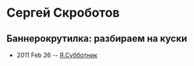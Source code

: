 # Сергей Скроботов

## Баннерокрутилка: разбираем на куски
- 2011 Feb 26 -- [Я.Субботник](https://events.yandex.ru/lib/talks/254/)    
